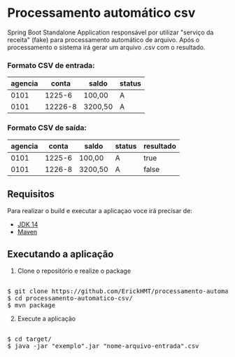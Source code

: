 # Processamento automático csv

Spring Boot Standalone Application responsável por utilizar "serviço da receita" (fake) para processamento automático de arquivo.
Após o processamento o sistema irá gerar um arquivo .csv com o resultado.

### Formato CSV de entrada:

| agencia      | conta | saldo | status |
| --------- | -----| -----| -----|
| 0101  | 1225-6 | 100,00 | A |
| 0101 | 12226-8 | 3200,50 | A |

### Formato CSV de saída:

| agencia      | conta | saldo | status | resultado |
| --------- | -----| -----| -----| -----|
| 0101  | 1225-6 | 100,00 | A | true |
| 0101 | 1226-8 | 3200,50 | A | false |

## Requisitos

Para realizar o build e executar a aplicaçao voce irá precisar de:

- [JDK 14](https://www.oracle.com/java/technologies/javase/jdk14-archive-downloads.html)
- [Maven](https://maven.apache.org)

## Executando a aplicação
1. Clone o repositório e realize o package
<pre>	
$ git clone https://github.com/ErickHMT/processamento-automatico-csv.git
$ cd processamento-automatico-csv/
$ mvn package
</pre>

2. Execute a aplicação
<pre>	
$ cd target/
$ java -jar "exemplo".jar "nome-arquivo-entrada".csv
</pre>
